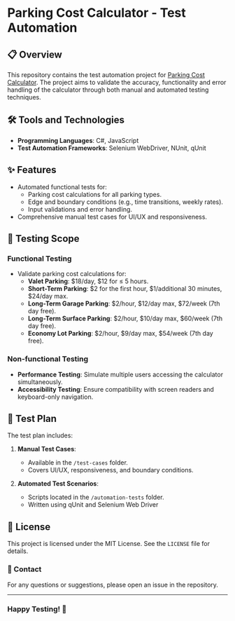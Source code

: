 # Parking Cost Calculator - Test Automation

## 📋 Overview
This repository contains the test automation project for [Parking Cost Calculator](https://shino.de/parkcalc/). The project aims to validate the accuracy, functionality and error handling of the calculator through both manual and automated testing techniques.
## 🛠️ Tools and Technologies
- **Programming Languages**: C#, JavaScript
- **Test Automation Frameworks**: Selenium WebDriver, NUnit, qUnit

## ✨ Features
- Automated functional tests for:
  - Parking cost calculations for all parking types.
  - Edge and boundary conditions (e.g., time transitions, weekly rates).
  - Input validations and error handling.
- Comprehensive manual test cases for UI/UX and responsiveness.

## 🧪 Testing Scope
### Functional Testing
- Validate parking cost calculations for:
  - **Valet Parking**: $18/day, $12 for ≤ 5 hours.
  - **Short-Term Parking**: $2 for the first hour, $1/additional 30 minutes, $24/day max.
  - **Long-Term Garage Parking**: $2/hour, $12/day max, $72/week (7th day free).
  - **Long-Term Surface Parking**: $2/hour, $10/day max, $60/week (7th day free).
  - **Economy Lot Parking**: $2/hour, $9/day max, $54/week (7th day free).
  
### Non-functional Testing
- **Performance Testing**: Simulate multiple users accessing the calculator simultaneously.
- **Accessibility Testing**: Ensure compatibility with screen readers and keyboard-only navigation.

## 📝 Test Plan
The test plan includes:
1. **Manual Test Cases**:
   - Available in the `/test-cases` folder.
   - Covers UI/UX, responsiveness, and boundary conditions.

2. **Automated Test Scenarios**:
   - Scripts located in the `/automation-tests` folder.
   - Written using qUnit and Selenium Web Driver

## 📄 License
This project is licensed under the MIT License. See the `LICENSE` file for details.

### 🤝 Contact
For any questions or suggestions, please open an issue in the repository.

---
### Happy Testing! 🚀

